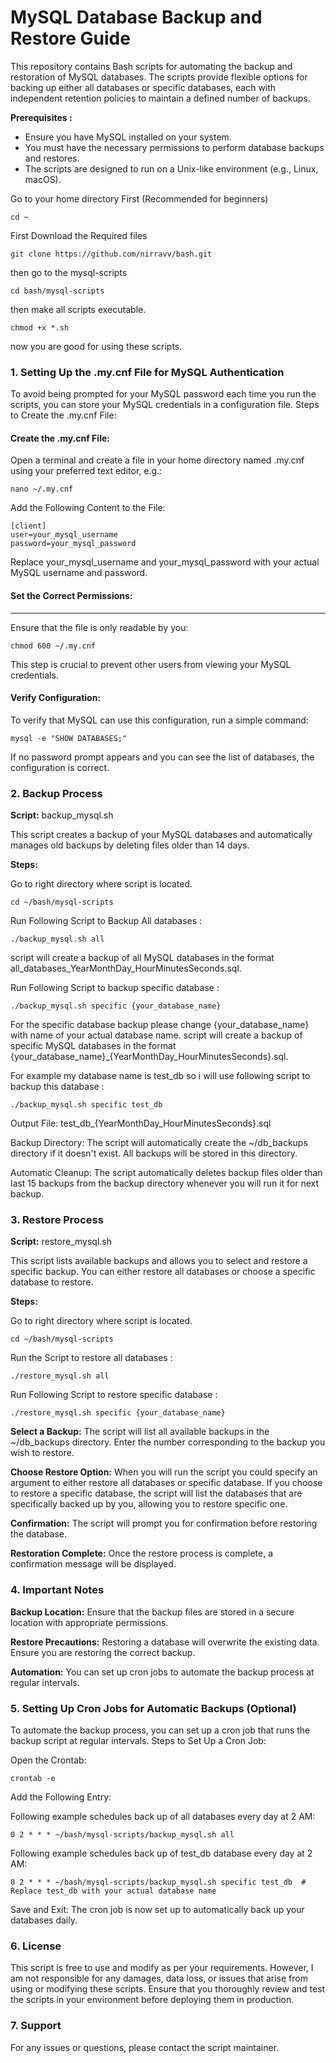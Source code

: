 MySQL Database Backup and Restore Guide
================================================
This repository contains Bash scripts for automating the backup and restoration of MySQL databases. The scripts provide flexible options for backing up either all databases or specific databases, each with independent retention policies to maintain a defined number of backups.

**Prerequisites :**

- Ensure you have MySQL installed on your system.
- You must have the necessary permissions to perform database backups and restores.
- The scripts are designed to run on a Unix-like environment (e.g., Linux, macOS).

Go to your home directory First (Recommended for beginners)

    cd ~

First Download the Required files
    
    git clone https://github.com/nirravv/bash.git

then go to the mysql-scripts 

    cd bash/mysql-scripts

then make all scripts executable.
    
    chmod +x *.sh
    
now you are good for using these scripts.

### 1. Setting Up the .my.cnf File for MySQL Authentication

To avoid being prompted for your MySQL password each time you run the scripts, you can store your MySQL credentials in a configuration file.
Steps to Create the .my.cnf File:

#### Create the .my.cnf File:

Open a terminal and create a file in your home directory named .my.cnf using your preferred text editor, e.g.:

    nano ~/.my.cnf

Add the Following Content to the File:

    [client]
    user=your_mysql_username
    password=your_mysql_password

Replace your_mysql_username and your_mysql_password with your actual MySQL username and password.

#### Set the Correct Permissions:
----
Ensure that the file is only readable by you:

    chmod 600 ~/.my.cnf

This step is crucial to prevent other users from viewing your MySQL credentials.

#### Verify Configuration:

To verify that MySQL can use this configuration, run a simple command:

    mysql -e "SHOW DATABASES;"

If no password prompt appears and you can see the list of databases, the configuration is correct.

### 2. Backup Process

**Script:** backup_mysql.sh

This script creates a backup of your MySQL databases and automatically manages old backups by deleting files older than 14 days.

**Steps:**

Go to right directory where script is located.

    cd ~/bash/mysql-scripts

Run Following Script to Backup All databases :

    ./backup_mysql.sh all

script will create a backup of all MySQL databases in the format all_databases_YearMonthDay_HourMinutesSeconds.sql.

Run Following Script to backup specific database :
    
    ./backup_mysql.sh specific {your_database_name}

For the specific database backup please change {your_database_name} with name of your actual database name. script will create a backup of specific MySQL databases in the format {your_database_name}_{YearMonthDay_HourMinutesSeconds}.sql.

For example my database name is test_db so i will use following script to backup this database :

    ./backup_mysql.sh specific test_db

Output File: test_db_{YearMonthDay_HourMinutesSeconds}.sql

Backup Directory:
The script will automatically create the ~/db_backups directory if it doesn't exist. All backups will be stored in this directory.

Automatic Cleanup:
The script automatically deletes backup files older than last 15 backups from the backup directory whenever you will run it for next backup.

### 3. Restore Process
**Script:** restore_mysql.sh

This script lists available backups and allows you to select and restore a specific backup. You can either restore all databases or choose a specific database to restore.

**Steps:**

Go to right directory where script is located.

    cd ~/bash/mysql-scripts

Run the Script to restore all databases :

    ./restore_mysql.sh all

Run Following Script to restore specific database :

    ./restore_mysql.sh specific {your_database_name}

**Select a Backup:**
The script will list all available backups in the ~/db_backups directory. Enter the number corresponding to the backup you wish to restore.

**Choose Restore Option:**
When you will run the script you could specify an argument to either restore all databases or specific database.
If you choose to restore a specific database, the script will list the databases that are specifically backed up by you, allowing you to restore specific one.

**Confirmation:**
The script will prompt you for confirmation before restoring the database.

**Restoration Complete:**
Once the restore process is complete, a confirmation message will be displayed.


### 4. Important Notes

**Backup Location:** Ensure that the backup files are stored in a secure location with appropriate permissions.

**Restore Precautions:** Restoring a database will overwrite the existing data. Ensure you are restoring the correct backup.

**Automation:** You can set up cron jobs to automate the backup process at regular intervals.

### 5. Setting Up Cron Jobs for Automatic Backups (Optional)

To automate the backup process, you can set up a cron job that runs the backup script at regular intervals.
Steps to Set Up a Cron Job:

Open the Crontab:

    crontab -e

Add the Following Entry:

Following example schedules back up of all databases every day at 2 AM:

    0 2 * * * ~/bash/mysql-scripts/backup_mysql.sh all

Following example schedules back up of test_db database every day at 2 AM:

    0 2 * * * ~/bash/mysql-scripts/backup_mysql.sh specific test_db  # Replace test_db with your actual database name

Save and Exit:
The cron job is now set up to automatically back up your databases daily.

### 6. License
This script is free to use and modify as per your requirements. However, I am not responsible for any damages, data loss, or issues that arise from using or modifying these scripts. Ensure that you thoroughly review and test the scripts in your environment before deploying them in production.

### 7. Support

For any issues or questions, please contact the script maintainer.